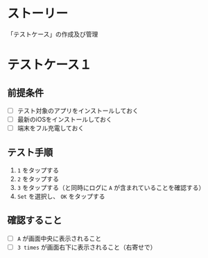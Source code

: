 # ストーリー
「テストケース」の作成及び管理

# テストケース１
## 前提条件
- [ ] テスト対象のアプリをインストールしておく
- [ ] 最新のiOSをインストールしておく
- [ ] 端末をフル充電しておく

## テスト手順
1. `1` をタップする
2. `2` をタップする
3. `3` をタップする（と同時にログに `A` が含まれていることを確認する）
4. `Set` を選択し、 `OK` をタップする

## 確認すること
- [ ] `A` が画面中央に表示されること
- [ ] `3 times` が画面右下に表示されること（右寄せで）
